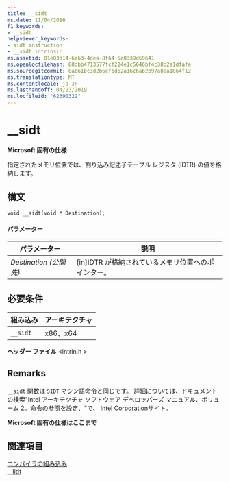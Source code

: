 ```yaml
---
title: __sidt
ms.date: 11/04/2016
f1_keywords:
- __sidt
helpviewer_keywords:
- sidt instruction
- __sidt intrinsic
ms.assetid: 01e83d14-6e63-4dea-8f64-5a0339d69641
ms.openlocfilehash: 88dbb4713577fcf224e1c5646bf4c38b2a1dfafe
ms.sourcegitcommit: 0ab61bc3d2b6cfbd52a16c6ab2b97a8ea1864f12
ms.translationtype: MT
ms.contentlocale: ja-JP
ms.lasthandoff: 04/23/2019
ms.locfileid: "62390322"
---
```

# <a name="sidt"></a>__sidt

**Microsoft 固有の仕様**

指定されたメモリ位置では、割り込み記述子テーブル レジスタ (IDTR) の値を格納します。

## <a name="syntax"></a>構文

```
void __sidt(void * Destination);
```

#### <a name="parameters"></a>パラメーター

|パラメーター|説明|
|---------------|-----------------|
|*Destination (公開先)*|[in]IDTR が格納されているメモリ位置へのポインター。|

## <a name="requirements"></a>必要条件

|組み込み|アーキテクチャ|
|---------------|------------------|
|`__sidt`|x86、x64|

**ヘッダー ファイル** \<intrin.h >

## <a name="remarks"></a>Remarks

`__sidt` 関数は `SIDT` マシン語命令と同じです。 詳細については、ドキュメントの検索"Intel アーキテクチャ ソフトウェア デベロッパーズ マニュアル、ボリューム 2。命令の参照を設定、"で、 [Intel Corporation](https://software.intel.com/articles/intel-sdm)サイト。

**Microsoft 固有の仕様はここまで**

## <a name="see-also"></a>関連項目

[コンパイラの組み込み](../intrinsics/compiler-intrinsics.md)<br/>
[__lidt](../intrinsics/lidt.md)